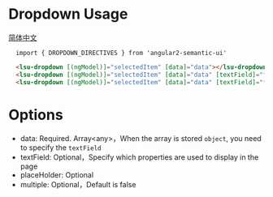 # Dropdown Usage
<a href="https://github.com/lon-yang/angular2-semantic-ui/blob/master/components/dropdown/README_CN.md">简体中文</a>

```typesctript
  import { DROPDOWN_DIRECTIVES } from 'angular2-semantic-ui'
```
```html
  <lsu-dropdown [(ngModel)]="selectedItem" [data]="data"></lsu-dropdown>
  <lsu-dropdown [(ngModel)]="selectedItem" [data]="data" [textField]="fieldForShow"></lsu-dropdown>
  <lsu-dropdown [(ngModel)]="selectedItem" [data]="data" [textField]="fieldForShow" [placeHolder]="'select items'" [multiple]="'true'"></lsu-dropdown>  
```

# Options
- data: Required. Array&lt;any&gt;，When the array is stored `object`, you need to specify the `textField`
- textField: Optional，Specify which properties are used to display in the page
- placeHolder: Optional
- multiple: Optional，Default is false